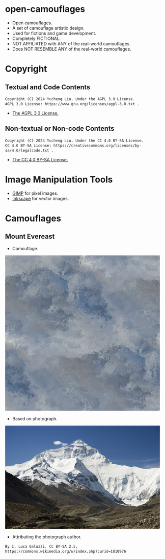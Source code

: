 # open-camouflages

- Open camouflages.
- A set of camouflage artistic design.
- Used for fictions and game development.
- Completely FICTIONAL.
- NOT AFFILIATED with ANY of the real-world camouflages.
- Does NOT RESEMBLE ANY of the real-world camouflages.

# Copyright

## Textual and Code Contents

```
Copyright (C) 2024 Yucheng Liu. Under the AGPL 3.0 License.
AGPL 3.0 License: https://www.gnu.org/licenses/agpl-3.0.txt .
```

- [The AGPL 3.0 License.](./license)

## Non-textual or Non-code Contents

```
Copyright (C) 2024 Yucheng Liu. Under the CC 4.0 BY-SA License.
CC 4.0 BY-SA License: https://creativecommons.org/licenses/by-sa/4.0/legalcode.txt .
```

- [The CC 4.0 BY-SA License.](./license-2)

# Image Manipulation Tools

- [GIMP](https://www.gimp.org/downloads/) for pixel images.
- [Inkscape](https://inkscape.org/release/inkscape-1.3.2/) for vector images.

# Camouflages

## Mount Evereast

- Camouflage.

![image](./camos/camo-mount-evereast.png)

- Based on photograph.

![image](./photos/photo-mount-evereast.jpg)

- Attributing the photograph author.

```text
By I, Luca Galuzzi, CC BY-SA 2.5,
https://commons.wikimedia.org/w/index.php?curid=1810976
```
